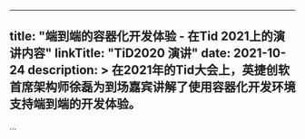 
---
title: "端到端的容器化开发体验 - 在Tid 2021上的演讲内容"
linkTitle: "TiD2020 演讲"
date: 2021-10-24
description: >
  在2021年的Tid大会上，英捷创软首席架构师徐磊为到场嘉宾讲解了使用容器化开发环境支持端到端的开发体验。
---
...